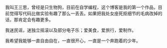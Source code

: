 我叫王三思，曾经是只生物狗，目前在自学编程，这个博客是我的第一个作品，目前觉得写代码比做实验有趣了那么一丢丢。如果把我处女座死抠细节的毛病改掉的话，那肯定会有趣更多。

我迷民谣，迷独立摇滚以及部分电子乐；爱美食，爱旅行，爱制作。

我希望我能够一直自由自在，一直很开心，一直是一个奔跑着的少年。



